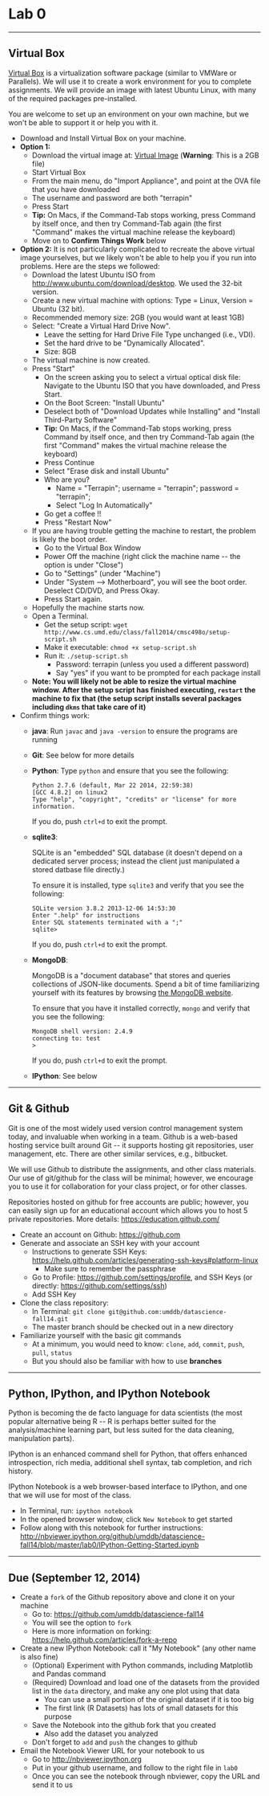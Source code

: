 # Lab 0

---

## Virtual Box

[Virtual Box](https://www.virtualbox.org/) is a virtualization software package (similar to VMWare or Parallels). We will use it to create a work environment for you to
complete assignments. We will provide an image with latest Ubuntu Linux, with many of the required packages pre-installed.

You are welcome to set up an environment on your own machine, but we won't be able to support it or help you with it. 

- Download and Install Virtual Box on your machine. 
- **Option 1:** 
    - Download the virtual image at: [Virtual Image](http://www.cs.umd.edu/class/fall2014/cmsc498o/UMD-CMSC498-VM.ova) (**Warning**: This is a 2GB file)
    - Start Virtual Box
    - From the main menu, do "Import Appliance", and point at the OVA file that you have downloaded
    - The username and password are both "terrapin"
    - Press Start
    - **Tip:** On Macs, if the Command-Tab stops working, press Command by itself once, and then try Command-Tab again (the first "Command" makes the virtual machine release the keyboard)
    - Move on to **Confirm Things Work** below
- **Option 2:** It is not particularly complicated to recreate the above virtual image yourselves, but we likely won't be able to help you if you
run into problems. Here are the steps we followed:
    - Download the latest Ubuntu ISO from http://www.ubuntu.com/download/desktop. We used the 32-bit version.
    - Create a new virtual machine with options: Type = Linux, Version = Ubuntu (32 bit). 
    - Recommended memory size: 2GB (you would want at least 1GB)
    - Select: "Create a Virtual Hard Drive Now". 
        - Leave the setting for Hard Drive File Type unchanged (i.e., VDI). 
        - Set the hard drive to be "Dynamically Allocated".
        - Size: 8GB
    - The virtual machine is now created. 
    - Press "Start"
        - On the screen asking you to select a virtual optical disk file: Navigate to the Ubuntu ISO that you have downloaded, and Press Start.
        - On the Boot Screen: "Install Ubuntu"
        - Deselect both of "Download Updates while Installing" and "Install Third-Party Software"
        - **Tip:** On Macs, if the Command-Tab stops working, press Command by itself once, and then try Command-Tab again (the first "Command" makes the virtual machine release the keyboard)
        - Press Continue
        - Select "Erase disk and install Ubuntu"
        - Who are you?
            - Name = "Terrapin"; username = "terrapin"; password = "terrapin"; 
            - Select "Log In Automatically"
        - Go get a coffee !!
        - Press "Restart Now"
    - If you are having trouble getting the machine to restart, the problem is likely the boot order. 
        - Go to the Virtual Box Window 
        - Power Off the machine (right click the machine name -- the option is under "Close")
        - Go to "Settings" (under "Machine")
        - Under "System --> Motherboard", you will see the boot order. Deselect CD/DVD, and Press Okay.
        - Press Start again.
    - Hopefully the machine starts now. 
    - Open a Terminal. 
        - Get the setup script: `wget http://www.cs.umd.edu/class/fall2014/cmsc498o/setup-script.sh`
        - Make it executable: `chmod +x setup-script.sh`
        - Run it: `./setup-script.sh`
            - Password: terrapin (unless you used a different password)
            - Say "yes" if you want to be prompted for each package install
    - **Note: You will likely not be able to resize the virtual machine window. After the setup script has finished executing, `restart` the machine to fix that (the setup script installs several packages including `dkms` that take care of it)**
- Confirm things work:
    - **java**: Run `javac` and `java -version` to ensure the programs are running

    - **Git**: See below for more details

    - **Python**: Type `python` and ensure that you see the following:

        ```
        Python 2.7.6 (default, Mar 22 2014, 22:59:38) 
        [GCC 4.8.2] on linux2
        Type "help", "copyright", "credits" or "license" for more information.
        ```

        If you do, push `ctrl+d` to exit the prompt.

    - **sqlite3**: 

        SQLite is an "embedded" SQL database (it doesn't depend on a dedicated server process;  instead the client just manipulated a stored
        datbase file directly.)

        To ensure it is installed, type `sqlite3` and verify that you see the following:

        ```
        SQLite version 3.8.2 2013-12-06 14:53:30
        Enter ".help" for instructions
        Enter SQL statements terminated with a ";"
        sqlite>
        ```

        If you do, push `ctrl+d` to exit the prompt.

    - **MongoDB**:

        MongoDB is a "document database" that stores and queries collections
        of JSON-like documents.  Spend a bit of time familiarizing yourself
        with its features by browsing [the MongoDB
        website](http://www.mongodb.org).

        To ensure that you have it installed correctly, `mongo` and verify that you see the following:

        ```
        MongoDB shell version: 2.4.9
        connecting to: test
        > 
        ```

        If you do, push `ctrl+d` to exit the prompt.

    - **IPython**: See below

---

## Git & Github

Git is one of  the most widely used version control management system today, and invaluable when working in a team. Github is a web-based hosting service built around Git --
it supports hosting git repositories, user management, etc. There are other similar services, e.g., bitbucket.

We will use Github to distribute the assignments, and other class materials. Our use of git/github for the class will be minimal; however, we encourage you to use it for
collaboration for your class project, or for other classes. 

Repositories hosted on github for free accounts are public; however, you can easily sign up for an educational account which allows you to host 5 private repositories. More
details: https://education.github.com/

- Create an account on Github: https://github.com
- Generate and associate an SSH key with your account
    - Instructions to generate SSH Keys: https://help.github.com/articles/generating-ssh-keys#platform-linux
        - Make sure to remember the passphrase
    - Go to Profile: https://github.com/settings/profile, and SSH Keys (or directly: https://github.com/settings/ssh)
    - Add SSH Key
- Clone the class repository:
    - In Terminal: `git clone git@github.com:umddb/datascience-fall14.git`
    - The master branch should be checked out in a new directory 
- Familiarize yourself with the basic git commands
    - At a minimum, you would need to know: `clone`, `add`, `commit`, `push`, `pull`, `status`
    - But you should also be familiar with how to use **branches**

---

## Python, IPython, and IPython Notebook

Python is becoming the de facto language for data scientists (the most popular alternative being R -- R is perhaps better suited for the analysis/machine learning part,
but less suited for the data cleaning, manipulation parts).

IPython is an enhanced command shell for Python, that offers enhanced introspection, rich media, additional shell syntax, tab completion, and rich history.

IPython Notebook is a web browser-based interface to IPython, and one that we will use for most of the class.

- In Terminal, run: `ipython notebook`
- In the opened browser window, click `New Notebook` to get started
- Follow along with this notebook for further instructions: http://nbviewer.ipython.org/github/umddb/datascience-fall14/blob/master/lab0/IPython-Getting-Started.ipynb

---

## Due (September 12, 2014)

- Create a `fork` of the Github repository above and clone it on your machine
    - Go to: https://github.com/umddb/datascience-fall14
    - You will see the option to `fork`
    - Here is more information on forking: https://help.github.com/articles/fork-a-repo
- Create a new IPython Notebook: call it "My Notebook" (any other name is also fine)
    - (Optional) Experiment with Python commands, including Matplotlib and Pandas command
    - (Required) Download and load one of the datasets from the provided list in the `data` directory, and make any one plot using that data
        - You can use a small portion of the original dataset if it is too big
        - The first link (R Datasets) has lots of small datasets for this purpose
    - Save the Notebook into the github fork that you created
        - Also add the dataset you analyzed
    - Don't forget to `add` and `push` the changes to github
- Email the Notebook Viewer URL for your notebook to us
    - Go to http://nbviewer.ipython.org
    - Put in your github username, and follow to the right file in `lab0`
    - Once you can see the notebook through nbviewer, copy the URL and send it to us
